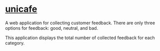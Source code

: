 # [unicafe](https://fullstackopen.com/en/part1/a_more_complex_state_debugging_react_apps#exercises-1-6-1-14)

A web application for collecting customer feedback. There are only three options for feedback: good, neutral, and bad.

This application displays the total number of collected feedback for each category.
